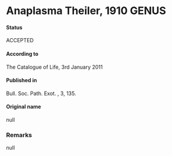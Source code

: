 Anaplasma Theiler, 1910 GENUS
=======

#### Status
ACCEPTED

#### According to
The Catalogue of Life, 3rd January 2011

#### Published in
Bull. Soc. Path. Exot. , 3, 135.

#### Original name
null

### Remarks
null